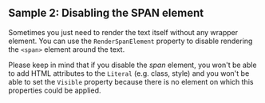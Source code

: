 ## Sample 2: Disabling the SPAN element

Sometimes you just need to render the text itself without any wrapper element. You can use the `RenderSpanElement` property
to disable rendering the `<span>` element around the text.

Please keep in mind that if you disable the *span* element, you won't be able to add HTML attributes to the `Literal` (e.g. class, style)
and you won't be able to set the `Visible` property because there is no element on which this properties could be applied.